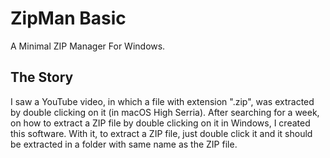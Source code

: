 # ZipMan Basic
A Minimal ZIP Manager For Windows.

## The Story
I saw a YouTube video, in which a file with extension ".zip", was extracted by double clicking on it (in macOS High Serria). After searching for a week, on how to extract a ZIP file by double clicking on it in Windows, I created this software. With it, to extract a ZIP file, just double click it and it should be extracted in a folder with same name as the ZIP file.